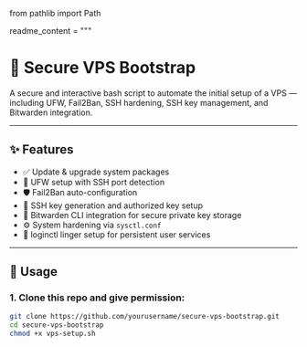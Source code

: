 from pathlib import Path

readme_content = """
# 🔐 Secure VPS Bootstrap

A secure and interactive bash script to automate the initial setup of a VPS — including UFW, Fail2Ban, SSH hardening, SSH key management, and Bitwarden integration.

---

## ✨ Features

- ✅ Update & upgrade system packages
- 🔐 UFW setup with SSH port detection
- 🛡️ Fail2Ban auto-configuration
- 🔑 SSH key generation and authorized key setup
- 📄 Bitwarden CLI integration for secure private key storage
- ⚙️ System hardening via `sysctl.conf`
- 🧠 loginctl linger setup for persistent user services

---

## 🚀 Usage

### 1. Clone this repo and give permission:

```bash
git clone https://github.com/yourusername/secure-vps-bootstrap.git
cd secure-vps-bootstrap
chmod +x vps-setup.sh
